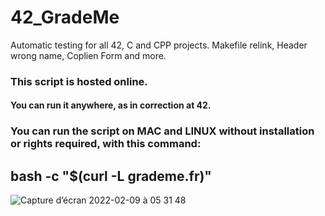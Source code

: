 # 42_GradeMe
Automatic testing for all 42, C and CPP projects. Makefile relink, Header wrong name, Coplien Form and more.

### This script is hosted online.
#### You can run it anywhere, as in correction at 42.

### You can run the script on MAC and LINUX without installation or rights required, with this command: 

## bash -c "$(curl -L grademe.fr)"

![Capture d’écran 2022-02-09 à 05 31 48](https://user-images.githubusercontent.com/55356071/153122308-7a6c5a90-bc58-490b-b815-c4db6bc9bcdc.png)
